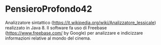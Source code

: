 # PensieroProfondo42

Analizzatore sintattico (https://it.wikipedia.org/wiki/Analizzatore_lessicale) realizzato in Java 8. Il software fa uso di Freebase (https://www.freebase.com/ by Google) per analizzare e indicizzare informazioni relative al mondo del cinema.
